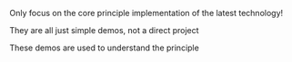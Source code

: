 Only focus on the core principle implementation of the latest technology!

They are all just simple demos, not a direct project

These demos are used to understand the principle
